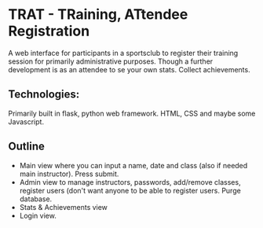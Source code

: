 # TRAT - TRaining, ATtendee Registration


A web interface for participants in a sportsclub to register their training session for primarily administrative purposes. 
Though a further development is as an attendee to se your own stats. Collect achievements.

## Technologies:
Primarily built in flask, python web framework. 
HTML, CSS and maybe some Javascript. 

## Outline
* Main view where you can input a name, date and class (also if needed main instructor). Press submit. 
* Admin view to manage instructors, passwords, add/remove classes, register users (don't want anyone to be able to register users. Purge database. 
* Stats & Achievements view
* Login view. 

